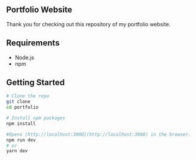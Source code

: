 ## Portfolio Website

Thank you for checking out this repository of my portfolio website.

## Requirements

- Node.js
- npm

## Getting Started

```bash
# Clone the repo
git clone
cd portfolio

# Install npm packages
npm install

#Opens [http://localhost:3000](http://localhost:3000) in the browser.
npm run dev
# or
yarn dev
```
